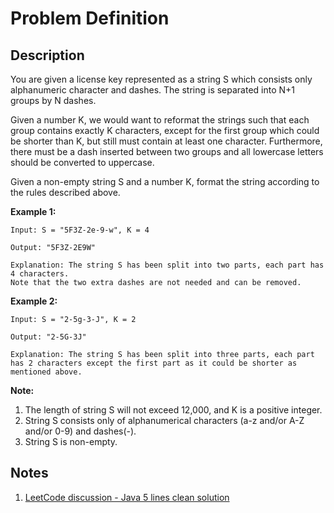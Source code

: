 # Problem Definition

## Description

You are given a license key represented as a string S which consists only alphanumeric character and dashes. The string is separated into N+1 groups by N dashes.

Given a number K, we would want to reformat the strings such that each group contains exactly K characters, except for the first group which could be shorter than K, but still must contain at least one character. Furthermore, there must be a dash inserted between two groups and all lowercase letters should be converted to uppercase.

Given a non-empty string S and a number K, format the string according to the rules described above.

**Example 1:**

```plaintext
Input: S = "5F3Z-2e-9-w", K = 4

Output: "5F3Z-2E9W"

Explanation: The string S has been split into two parts, each part has 4 characters.
Note that the two extra dashes are not needed and can be removed.
```

**Example 2:**

```plaintext
Input: S = "2-5g-3-J", K = 2

Output: "2-5G-3J"

Explanation: The string S has been split into three parts, each part has 2 characters except the first part as it could be shorter as mentioned above.
```

**Note:**

1. The length of string S will not exceed 12,000, and K is a positive integer.
2. String S consists only of alphanumerical characters (a-z and/or A-Z and/or 0-9) and dashes(-).
3. String S is non-empty.

## Notes

1. [LeetCode discussion - Java 5 lines clean solution](https://leetcode.com/explore/interview/card/google/67/sql-2/472/discuss/96512/Java-5-lines-clean-solution)